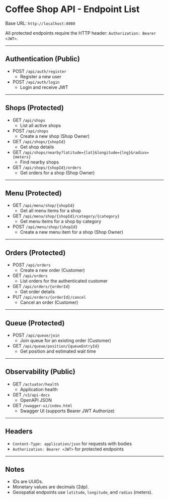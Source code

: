 # Coffee Shop API - Endpoint List

Base URL: `http://localhost:8080`

All protected endpoints require the HTTP header: `Authorization: Bearer <JWT>`.

---

## Authentication (Public)
- POST `/api/auth/register`
  - Register a new user
- POST `/api/auth/login`
  - Login and receive JWT

---

## Shops (Protected)
- GET `/api/shops`
  - List all active shops
- POST `/api/shops`
  - Create a new shop (Shop Owner)
- GET `/api/shops/{shopId}`
  - Get shop details
- GET `/api/shops/nearby?latitude={lat}&longitude={lng}&radius={meters}`
  - Find nearby shops
- GET `/api/shops/{shopId}/orders`
  - Get orders for a shop (Shop Owner)

---

## Menu (Protected)
- GET `/api/menu/shop/{shopId}`
  - Get all menu items for a shop
- GET `/api/menu/shop/{shopId}/category/{category}`
  - Get menu items for a shop by category
- POST `/api/menu/shop/{shopId}`
  - Create a new menu item for a shop (Shop Owner)

---

## Orders (Protected)
- POST `/api/orders`
  - Create a new order (Customer)
- GET `/api/orders`
  - List orders for the authenticated customer
- GET `/api/orders/{orderId}`
  - Get order details
- PUT `/api/orders/{orderId}/cancel`
  - Cancel an order (Customer)

---

## Queue (Protected)
- POST `/api/queue/join`
  - Join queue for an existing order (Customer)
- GET `/api/queue/position/{queueEntryId}`
  - Get position and estimated wait time

---

## Observability (Public)
- GET `/actuator/health`
  - Application health
- GET `/v3/api-docs`
  - OpenAPI JSON
- GET `/swagger-ui/index.html`
  - Swagger UI (supports Bearer JWT Authorize)

---

## Headers
- `Content-Type: application/json` for requests with bodies
- `Authorization: Bearer <JWT>` for protected endpoints

---

## Notes
- IDs are UUIDs.
- Monetary values are decimals (2dp).
- Geospatial endpoints use `latitude`, `longitude`, and `radius` (meters).
